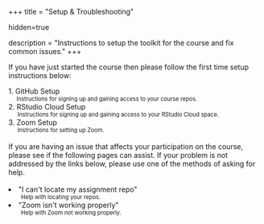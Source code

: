 +++
title = "Setup & Troubleshooting"

hidden=true

description = "Instructions to setup the toolkit for the course and fix common issues."
+++

If you have just started the course then please follow the first time setup instructions below:

<div>
  1. <a id="GitHubSetup">GitHub Setup</a>
  <dt style= "font-size: 0.8em; margin-left:16px;">Instructions for signing up and gaining access to your course repos.</dt>
</div>
<div>
  2. <a id="RStudioCloudSetup">RStudio Cloud Setup</a>
  <dt style= "font-size: 0.8em; margin-left:18px;">Instructions for signing up and gaining access to your RStudio Cloud space.</dt>
</div>
<div>
  3. <a id="ZoomSetup">Zoom Setup</a>
  <dt style= "font-size: 0.8em; margin-left:18px;">Instructions for setting up Zoom.</dt>
</div>

<br>
If you are having an issue that affects your participation on the course, please see if the following pages can assist. If your problem is not addressed by the links below, please use one of the methods of asking for <a id="help">help</a>.
<br><br>
<div>
  <li><a id="RepoHelp">"I can't locate my assignment repo"</a></li>
  <dt style= "font-size: 0.8em; margin-left:25px">Help with locating your repos.</dt>
</div>
<div>
  <li><a id="ZoomHelp">"Zoom isn't working properly"</a></li>
  <dt style= "font-size: 0.8em; margin-left:25px">Help with Zoom not working properly.</dt>
</div>